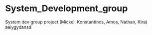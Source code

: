 # System_Development_group
System dev group project (Mickel, Konstantinos, Amos, Nathan, Kira)
aeiygydansd